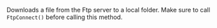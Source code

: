 ﻿Downloads a file from the Ftp server to a local folder. Make sure to call `FtpConnect()` before calling this method.